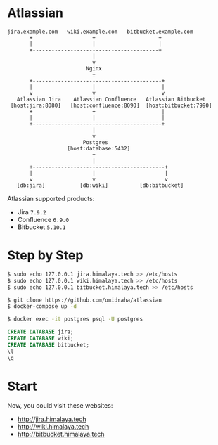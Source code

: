# Atlassian

```
jira.example.com   wiki.example.com   bitbucket.example.com
       +                   +                    +
       |                   |                    |
       +----------------------------------------+
                           |
                           v
                         Nginx
                           +
       +-----------------------------------------+
       |                   |                     |
       v                   v                     v
   Atlassian Jira    Atlassian Confluence   Atlassian Bitbucket
 [host:jira:8080]   [host:confluence:8090]  [host:bitbucket:7990]
       +                   +                     |
       |                   |                     |
       +-----------------------------------------+
                           |
                           v
                        Postgres
                   [host:database:5432]
                           +
                           |
       +------------------------------------------+
       |                   |                      |
       v                   v                      v
   [db:jira]           [db:wiki]          [db:bitbucket]
```

Atlassian supported products:

- Jira `7.9.2`
- Confluence `6.9.0`
- Bitbucket `5.10.1`



# Step by Step


```sh
$ sudo echo 127.0.0.1 jira.himalaya.tech >> /etc/hosts
$ sudo echo 127.0.0.1 wiki.himalaya.tech >> /etc/hosts
$ sudo echo 127.0.0.1 bitbucket.himalaya.tech >> /etc/hosts
```

```sh
$ git clone https://github.com/omidraha/atlassian
$ docker-compose up -d
```

```sh
$ docker exec -it postgres psql -U postgres
```
```sql
CREATE DATABASE jira;
CREATE DATABASE wiki;
CREATE DATABASE bitbucket;
\l
\q
```



# Start

Now, you could visit these websites:

- http://jira.himalaya.tech
- http://wiki.himalaya.tech
- http://bitbucket.himalaya.tech
